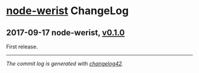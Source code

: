 # [node-werist](https://github.com/w4andy/node-werist/blob/master/README.markdown) ChangeLog

## 2017-09-17 node-werist, [v0.1.0](https://github.com/w4andy/node-werist/tree/v0.0.1)

First release.

---

_The commit log is generated with [changelog42](https://www.npmjs.com/package/changelog42)._